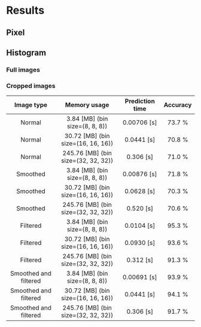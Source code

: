 # Results

## Pixel

## Histogram

### Full images

### Cropped images

| Image type | Memory usage | Prediction time | Accuracy|
|:----------:|:------------:|:---------------:|:-------:|
| Normal | 3.84 [MB] (bin size=(8, 8, 8)) | 0.00706 [s] | 73.7 % |
| Normal | 30.72 [MB] (bin size=(16, 16, 16)) | 0.0441 [s] | 70.8 % |
| Normal | 245.76 [MB] (bin size=(32, 32, 32)) | 0.306 [s] | 71.0 % |
| Smoothed | 3.84 [MB] (bin size=(8, 8, 8)) | 0.00876 [s] | 71.8 % |
| Smoothed | 30.72 [MB] (bin size=(16, 16, 16)) | 0.0628 [s] | 70.3 % |
| Smoothed | 245.76 [MB] (bin size=(32, 32, 32)) | 0.520 [s] | 70.6 % |
| Filtered | 3.84 [MB] (bin size=(8, 8, 8)) | 0.0104 [s] | 95.3 % |
| Filtered | 30.72 [MB] (bin size=(16, 16, 16)) | 0.0930 [s] | 93.6 % |
| Filtered | 245.76 [MB] (bin size=(32, 32, 32)) | 0.312 [s] | 91.3 % |
| Smoothed and filtered | 3.84 [MB] (bin size=(8, 8, 8)) | 0.00691 [s] | 93.9 % |
| Smoothed and filtered | 30.72 [MB] (bin size=(16, 16, 16)) | 0.0441 [s] | 94.1 % |
| Smoothed and filtered | 245.76 [MB] (bin size=(32, 32, 32)) | 0.306 [s] | 91.7 % |
